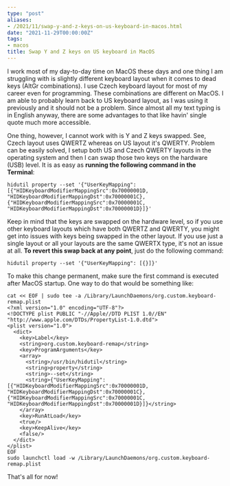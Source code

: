 ```yaml
---
type: "post"
aliases:
- /2021/11/swap-y-and-z-keys-on-us-keyboard-in-macos.html
date: "2021-11-29T00:00:00Z"
tags:
- macos
title: Swap Y and Z keys on US keyboard in MacOS
---
```


I work most of my day-to-day time on MacOS these days and one thing I am
struggling with is slightly different keyboard layout when it comes to dead
keys (AltGr combinations). I use Czech keyboard layout for most of my career
even for programming. These combinations are different on MacOS. I am able to
probably learn back to US keyboard layout, as I was using it previously and it
should not be a problem. Since almost all my text typing is in English anyway,
there are some advantages to that like havin' single quote much more
accessible.

One thing, however, I cannot work with is Y and Z keys swapped. See, Czech
layout uses QWERTZ whereas on US layout it's QWERTY. Problem can be easily
solved, I setup both US and Czech QWERTY layouts in the operating system and
then I can swap those two keys on the hardware (USB) level. It is as easy as
**running the following command in the Terminal**:

    hidutil property --set '{"UserKeyMapping": [{"HIDKeyboardModifierMappingSrc":0x70000001D, "HIDKeyboardModifierMappingDst":0x70000001C},{"HIDKeyboardModifierMappingSrc":0x70000001C, "HIDKeyboardModifierMappingDst":0x70000001D}]}'

Keep in mind that the keys are swapped on the hardware level, so if you use
other keyboard layouts which have both QWERTZ and QWERTY, you might get into
issues with keys being swapped in the other layout. If you use just a single
layout or all your layouts are the same QWERTX type, it's not an issue at all.
**To revert this swap back at any point**, just do the following command:

    hidutil property --set '{"UserKeyMapping": [{}]}'

To make this change permanent, make sure the first command is executed after
MacOS startup.  One way to do that would be something like:

    cat << EOF | sudo tee -a /Library/LaunchDaemons/org.custom.keyboard-remap.plist
    <?xml version="1.0" encoding="UTF-8"?>
    <!DOCTYPE plist PUBLIC "-//Apple//DTD PLIST 1.0//EN" "http://www.apple.com/DTDs/PropertyList-1.0.dtd">
    <plist version="1.0">
      <dict>
        <key>Label</key>
        <string>org.custom.keyboard-remap</string>
        <key>ProgramArguments</key>
        <array>
          <string>/usr/bin/hidutil</string>
          <string>property</string>
          <string>--set</string>
          <string>{"UserKeyMapping": [{"HIDKeyboardModifierMappingSrc":0x70000001D, "HIDKeyboardModifierMappingDst":0x70000001C},{"HIDKeyboardModifierMappingSrc":0x70000001C, "HIDKeyboardModifierMappingDst":0x70000001D}]}</string>
        </array>
        <key>RunAtLoad</key>
        <true/>
        <key>KeepAlive</key>
        <false/>
      </dict>
    </plist>
    EOF
    sudo launchctl load -w /Library/LaunchDaemons/org.custom.keyboard-remap.plist

That's all for now!

